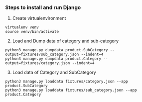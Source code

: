 
### Steps to install and run Django

1. Create virtualenvironment
```
virtualenv venv
source venv/bin/activate
```

2. Load and Dump data of category and sub-category
```
python3 manage.py dumpdata product.SubCategory --output=fixtures/sub_category.json --indent=4
python3 manage.py dumpdata product.Category --output=fixtures/category.json --indent=4
```

3. Load data of Category and SubCategory
```
python3 manage.py loaddata fixtures/category.json --app product.SubCategory
python3 manage.py loaddata fixtures/sub_category.json --app product.Category
```
